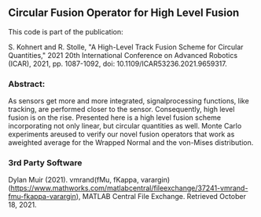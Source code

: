 ## Circular Fusion Operator for High Level Fusion

This code is part of the publication:

S. Kohnert and R. Stolle, "A High-Level Track Fusion Scheme for Circular Quantities," 2021 20th International Conference on Advanced Robotics (ICAR), 2021, pp. 1087-1092, doi: 10.1109/ICAR53236.2021.9659317.

### Abstract:
As sensors get more and more integrated, signalprocessing functions, 
like tracking, are performed closer to the sensor. Consequently, high level 
fusion is on the rise. Presented here is a high level fusion scheme incorporating 
not only linear, but circular quantities as well. Monte Carlo experiments areused 
to verify our novel fusion operators that work as aweighted average for 
the Wrapped Normal and the von-Mises distribution.


### 3rd Party Software
Dylan Muir (2021). vmrand(fMu, fKappa, varargin) (https://www.mathworks.com/matlabcentral/fileexchange/37241-vmrand-fmu-fkappa-varargin), MATLAB Central File Exchange. Retrieved October 18, 2021. 
